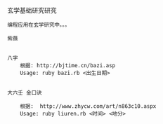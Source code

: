  


玄学基础研究研究

	编程应用在玄学研究中。。。	

	紫薇
		

	八字
		根据: http://bjtime.cn/bazi.asp
		Usage: ruby bazi.rb <出生日期>


	大六壬 金口诀
	
		根据:  http://www.zhycw.com/art/n863c10.aspx
		Usage: ruby liuren.rb <时间> <地分>







